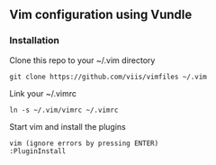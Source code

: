 ## Vim configuration using Vundle

### Installation

Clone this repo to your ~/.vim directory

    git clone https://github.com/viis/vimfiles ~/.vim

Link your ~/.vimrc

    ln -s ~/.vim/vimrc ~/.vimrc

Start vim and install the plugins

    vim (ignore errors by pressing ENTER)
    :PluginInstall
